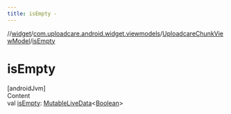 ```yaml
---
title: isEmpty -
---
```

//[widget](../../index.md)/[com.uploadcare.android.widget.viewmodels](../index.md)/[UploadcareChunkViewModel](index.md)/[isEmpty](is-empty.md)



# isEmpty  
[androidJvm]  
Content  
val [isEmpty](is-empty.md): [MutableLiveData](https://developer.android.com/reference/kotlin/androidx/lifecycle/MutableLiveData.html)<[Boolean](https://kotlinlang.org/api/latest/jvm/stdlib/kotlin/-boolean/index.html)>  



